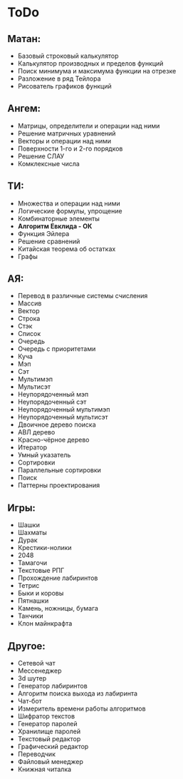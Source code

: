 # ToDo

## Матан:
- Базовый строковый калькулятор
- Калькулятор производных и пределов функций
- Поиск минимума и максимума функции на отрезке
- Разложение в ряд Тейлора
- Рисователь графиков функций

## Ангем:
- Матрицы, определители и операции над ними
- Решение матричных уравнений
- Векторы и операции над ними
- Поверхности 1-го и 2-го порядков
- Решение СЛАУ
- Комклексные числа

## ТИ:
- Множества и операции над ними
- Логические формулы, упрощение
- Комбинаторные элементы
- **Алгоритм Евклида - ОК**
- Функция Эйлера
- Решение сравнений
- Китайская теорема об остатках
- Графы

## АЯ:
- Перевод в различные системы счисления
- Массив
- Вектор
- Строка
- Стэк
- Список
- Очередь
- Очередь с приоритетами
- Куча
- Мэп
- Сэт
- Мультимэп
- Мультисэт
- Неупорядоченный мэп
- Неупорядоченный сэт
- Неупорядоченный мультимэп
- Неупорядоченный мультисэт
- Двоичное дерево поиска
- АВЛ дерево
- Красно-чёрное дерево
- Итератор
- Умный указатель
- Сортировки
- Параллельные сортировки
- Поиск
- Паттерны проектирования

## Игры:
- Шашки
- Шахматы
- Дурак
- Крестики-нолики
- 2048
- Тамагочи
- Текстовые РПГ
- Прохождение лабиринтов
- Тетрис
- Быки и коровы
- Пятнашки
- Камень, ножницы, бумага
- Танчики
- Клон майнкрафта

## Другое:
- Сетевой чат
- Мессенеджер
- 3d шутер
- Генератор лабиринтов
- Алгоритм поиска выхода из лабиринта
- Чат-бот
- Измеритель времени работы алгоритмов
- Шифратор текстов
- Генератор паролей
- Хранилище паролей
- Текстовый редактор
- Графический редактор
- Переводчик
- Файловый менеджер
- Книжная читалка
